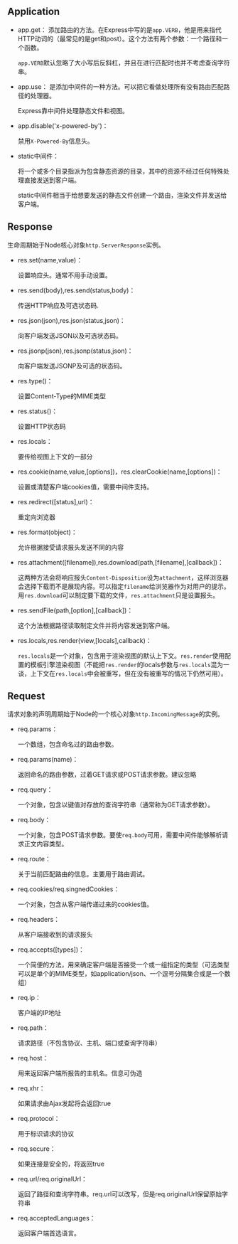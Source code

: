 ## Application
- app.get：
    添加路由的方法。在Express中写的是`app.VERB`，他是用来指代HTTP动词的（最常见的是get和post）。这个方法有两个参数：一个路径和一个函数。
    
  `app.VERB`默认忽略了大小写后反斜杠，并且在进行匹配时也并不考虑查询字符串。
  
- app.use：
    是添加中间件的一种方法。可以把它看做处理所有没有路由匹配路径的处理器。

  Express靠中间件处理静态文件和视图。
  
- app.disable('x-powered-by')：
    
    禁用`X-Powered-By`信息头。
  
- static中间件：

    将一个或多个目录指派为包含静态资源的目录，其中的资源不经过任何特殊处理直接发送到客户端。

    static中间件相当于给想要发送的静态文件创建一个路由，渲染文件并发送给客户端。
## Response
生命周期始于Node核心对象`http.ServerResponse`实例。

- res.set(name,value)：

    设置响应头。通常不用手动设置。
- res.send(body),res.send(status,body)：

    传送HTTP响应及可选状态码.
- res.json(json),res.json(status,json)：

    向客户端发送JSON以及可选状态码。
- res.jsonp(json),res.jsonp(status,json)：

    向客户端发送JSONP及可选的状态码。
- res.type()：

    设置Content-Type的MIME类型
- res.status()：

    设置HTTP状态码
- res.locals：

    要传给视图上下文的一部分
- res.cookie(name,value,[options])，res.clearCookie(name,[options])：

    设置或清楚客户端cookies值，需要中间件支持。
- res.redirect([status],url)：

    重定向浏览器
- res.format(object)：

    允许根据接受请求报头发送不同的内容
- res.attachment([filename]),res.download(path,[filename],[callback])：

    这两种方法会将响应报头`Content-Disposition`设为`attachment`，这样浏览器会选择下载而不是展现内容。可以指定`filename`给浏览器作为对用户的提示。用`res.download`可以制定要下载的文件，`res.attachment`只是设置报头。
- res.sendFile(path,[option],[callback])：

    这个方法根据路径读取制定文件并将内容发送到客户端。
- res.locals,res.render(view,[locals],callback)：
    
    `res.locals`是一个对象，包含用于渲染视图的默认上下文。`res.render`使用配置的模板引擎渲染视图（不能把`res.render`的locals参数与`res.locals`混为一谈，上下文在`res.locals`中会被重写，但在没有被重写的情况下仍然可用）。

## Request

请求对象的声明周期始于Node的一个核心对象`http.IncomingMessage`的实例。

- req.params：

    一个数组，包含命名过的路由参数。
- req.params(name)：
    
    返回命名的路由参数，过着GET请求或POST请求参数。建议忽略
- req.query：
    
    一个对象，包含以键值对存放的查询字符串（通常称为GET请求参数）。
- req.body：
    
    一个对象，包含POST请求参数。要使`req.body`可用，需要中间件能够解析请求正文内容类型。
- req.route：
    
    关于当前匹配路由的信息。主要用于路由调试。
- req.cookies/req.singnedCookies：
    
    一个对象，包含从客户端传递过来的cookies值。
- req.headers：
    
    从客户端接收到的请求报头
- req.accepts([types])：
    
    一个简便的方法，用来确定客户端是否接受一个或一组指定的类型（可选类型可以是单个的MIME类型，如application/json、一个逗号分隔集合或是一个数组）
- req.ip：
    
    客户端的IP地址
- req.path：
    
    请求路径（不包含协议、主机、端口或查询字符串）
- req.host：
    
    用来返回客户端所报告的主机名。信息可伪造
- req.xhr：
    
    如果请求由Ajax发起将会返回true
- req.protocol：
    
    用于标识请求的协议
- req.secure：
    
    如果连接是安全的，将返回true
- req.url/req.originalUrl：
    
    返回了路径和查询字符串。req.url可以改写，但是req.originalUrl保留原始字符串
- req.acceptedLanguages：
    
    返回客户端首选语言。